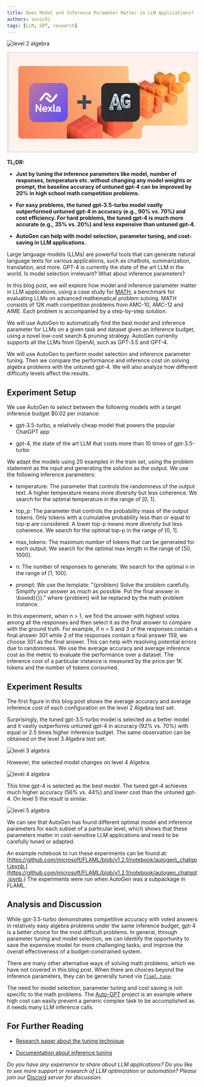 ```yaml
---
title: Does Model and Inference Parameter Matter in LLM Applications? - A Case Study for MATH
authors: sonichi
tags: [LLM, GPT, research]
---
```


![level 2 algebra](website/blog/2023-04-21-LLM-tuning-math/img/level2algebra.png)

![](nexla_autogen-e105b0dd9a1db16a51a10dc967a17357.png)

**TL;DR:**

* **Just by tuning the inference parameters like model, number of responses, temperature etc. without changing any model weights or prompt, the baseline accuracy of untuned gpt-4 can be improved by 20% in high school math competition problems.**

* **For easy problems, the tuned gpt-3.5-turbo model vastly outperformed untuned gpt-4 in accuracy (e.g., 90% vs. 70%) and cost efficiency. For hard problems, the tuned gpt-4 is much more accurate (e.g., 35% vs. 20%) and less expensive than untuned gpt-4.**

* **AutoGen can help with model selection, parameter tuning, and cost-saving in LLM applications.**

Large language models (LLMs) are powerful tools that can generate natural language texts for various applications, such as chatbots, summarization, translation, and more. GPT-4 is currently the state of the art LLM in the world. Is model selection irrelevant? What about inference parameters?

In this blog post, we will explore how model and inference parameter matter in LLM applications, using a case study for [MATH](https://datasets-benchmarks-proceedings.neurips.cc/paper/2021/hash/be83ab3ecd0db773eb2dc1b0a17836a1-Abstract-round2.html), a benchmark for evaluating LLMs on advanced mathematical problem solving. MATH consists of 12K math competition problems from AMC-10, AMC-12 and AIME. Each problem is accompanied by a step-by-step solution.

We will use AutoGen to automatically find the best model and inference parameter for LLMs on a given task and dataset given an inference budget, using a novel low-cost search & pruning strategy. AutoGen currently supports all the LLMs from OpenAI, such as GPT-3.5 and GPT-4.

We will use AutoGen to perform model selection and inference parameter tuning. Then we compare the performance and inference cost on solving algebra problems with the untuned gpt-4. We will also analyze how different difficulty levels affect the results.

## Experiment Setup

We use AutoGen to select between the following models with a target inference budget $0.02 per instance:

* gpt-3.5-turbo, a relatively cheap model that powers the popular ChatGPT app

* gpt-4, the state of the art LLM that costs more than 10 times of gpt-3.5-turbo

We adapt the models using 20 examples in the train set, using the problem statement as the input and generating the solution as the output. We use the following inference parameters:

* temperature: The parameter that controls the randomness of the output text. A higher temperature means more diversity but less coherence. We search for the optimal temperature in the range of \[0, 1].

* top\_p: The parameter that controls the probability mass of the output tokens. Only tokens with a cumulative probability less than or equal to top-p are considered. A lower top-p means more diversity but less coherence. We search for the optimal top-p in the range of \[0, 1].

* max\_tokens: The maximum number of tokens that can be generated for each output. We search for the optimal max length in the range of \[50, 1000].

* n: The number of responses to generate. We search for the optimal n in the range of \[1, 100].

* prompt: We use the template: "{problem} Solve the problem carefully. Simplify your answer as much as possible. Put the final answer in \boxed{{}}." where {problem} will be replaced by the math problem instance.

In this experiment, when n > 1, we find the answer with highest votes among all the responses and then select it as the final answer to compare with the ground truth. For example, if n = 5 and 3 of the responses contain a final answer 301 while 2 of the responses contain a final answer 159, we choose 301 as the final answer. This can help with resolving potential errors due to randomness. We use the average accuracy and average inference cost as the metric to evaluate the performance over a dataset. The inference cost of a particular instance is measured by the price per 1K tokens and the number of tokens consumed.

## Experiment Results

The first figure in this blog post shows the average accuracy and average inference cost of each configuration on the level 2 Algebra test set.

Surprisingly, the tuned gpt-3.5-turbo model is selected as a better model and it vastly outperforms untuned gpt-4 in accuracy (92% vs. 70%) with equal or 2.5 times higher inference budget.
The same observation can be obtained on the level 3 Algebra test set.

![level 3 algebra](website/blog/2023-04-21-LLM-tuning-math/img/level3algebra.png)

However, the selected model changes on level 4 Algebra.

![level 4 algebra](website/blog/2023-04-21-LLM-tuning-math/img/level4algebra.png)

This time gpt-4 is selected as the best model. The tuned gpt-4 achieves much higher accuracy (56% vs. 44%) and lower cost than the untuned gpt-4.
On level 5 the result is similar.

![level 5 algebra](website/blog/2023-04-21-LLM-tuning-math/img/level5algebra.png)

We can see that AutoGen has found different optimal model and inference parameters for each subset of a particular level, which shows that these parameters matter in cost-sensitive LLM applications and need to be carefully tuned or adapted.

An example notebook to run these experiments can be found at: [https://github.com/microsoft/FLAML/blob/v1.2.1/notebook/autogen\_chatgpt.ipynb.](https://github.com/microsoft/FLAML/blob/v1.2.1/notebook/autogen_chatgpt.ipynb.) The experiments were run when AutoGen was a subpackage in FLAML.

## Analysis and Discussion

While gpt-3.5-turbo demonstrates competitive accuracy with voted answers in relatively easy algebra problems under the same inference budget, gpt-4 is a better choice for the most difficult problems. In general, through parameter tuning and model selection, we can identify the opportunity to save the expensive model for more challenging tasks, and improve the overall effectiveness of a budget-constrained system.

There are many other alternative ways of solving math problems, which we have not covered in this blog post. When there are choices beyond the inference parameters, they can be generally tuned via [`flaml.tune`](https://microsoft.github.io/FLAML/docs/Use-Cases/Tune-User-Defined-Function).

The need for model selection, parameter tuning and cost saving is not specific to the math problems. The [Auto-GPT](https://github.com/Significant-Gravitas/Auto-GPT) project is an example where high cost can easily prevent a generic complex task to be accomplished as it needs many LLM inference calls.

## For Further Reading

* [Research paper about the tuning technique](https://arxiv.org/abs/2303.04673)

* [Documentation about inference tuning](/docs/Use-Cases/enhanced_inference)

*Do you have any experience to share about LLM applications? Do you like to see more support or research of LLM optimization or automation? Please join our* [Discord](https://aka.ms/autogen-dc) *server for discussion.*